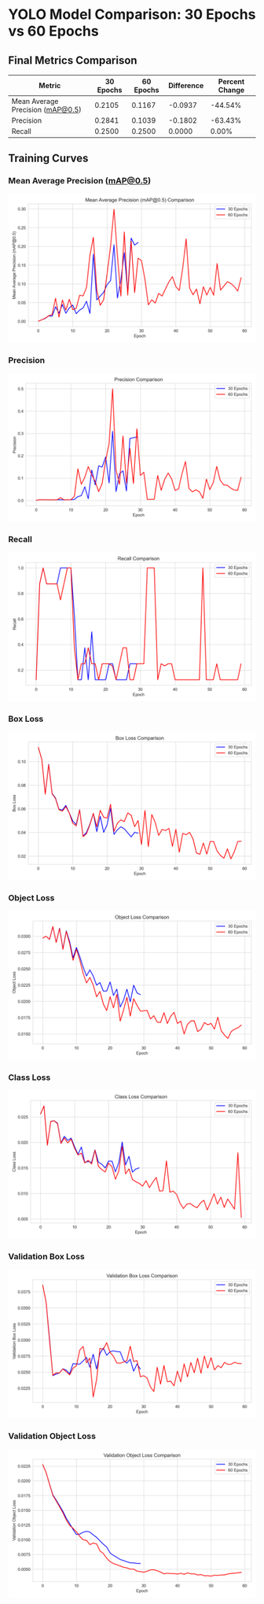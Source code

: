 # YOLO Model Comparison: 30 Epochs vs 60 Epochs

## Final Metrics Comparison

| Metric | 30 Epochs | 60 Epochs | Difference | Percent Change |
|--------|---------|---------|------------|---------------|
| Mean Average Precision (mAP@0.5) | 0.2105 | 0.1167 | -0.0937 | -44.54% |
| Precision | 0.2841 | 0.1039 | -0.1802 | -63.43% |
| Recall | 0.2500 | 0.2500 | 0.0000 | 0.00% |

## Training Curves

### Mean Average Precision (mAP@0.5)

![Mean Average Precision (mAP@0.5)](metrics_mAP_0.5_comparison.png)

### Precision

![Precision](metrics_precision_comparison.png)

### Recall

![Recall](metrics_recall_comparison.png)

### Box Loss

![Box Loss](train_box_loss_comparison.png)

### Object Loss

![Object Loss](train_obj_loss_comparison.png)

### Class Loss

![Class Loss](train_cls_loss_comparison.png)

### Validation Box Loss

![Validation Box Loss](val_box_loss_comparison.png)

### Validation Object Loss

![Validation Object Loss](val_obj_loss_comparison.png)

